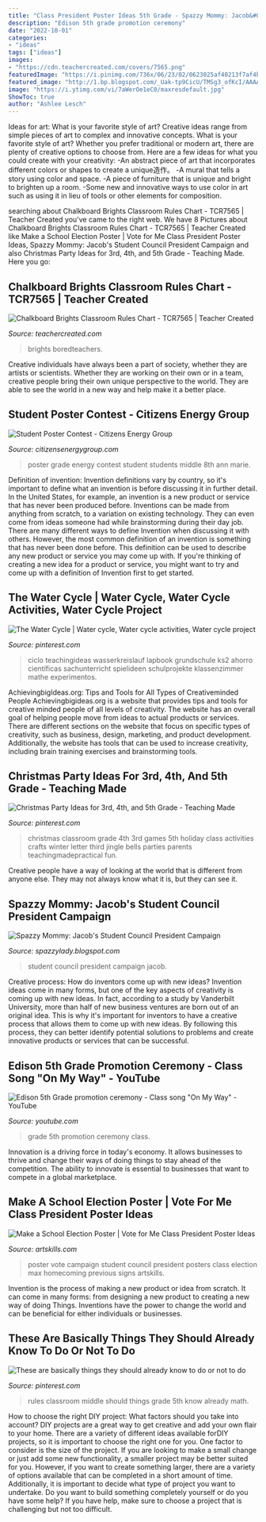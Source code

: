```yaml
---
title: "Class President Poster Ideas 5th Grade - Spazzy Mommy: Jacob&#039;s Student Council President Campaign"
description: "Edison 5th grade promotion ceremony"
date: "2022-10-01"
categories:
- "ideas"
tags: ["ideas"]
images:
- "https://cdn.teachercreated.com/covers/7565.png"
featuredImage: "https://i.pinimg.com/736x/06/23/02/0623025af40213f7af4bfcd06161dade.jpg"
featured_image: "http://1.bp.blogspot.com/_Uak-tp9CicU/TMSg3_ofKcI/AAAAAAAAACg/RaTB2KowoTA/s1600/P1040875.JPG"
image: "https://i.ytimg.com/vi/7aWerOe1eC0/maxresdefault.jpg"
ShowToc: true
author: "Ashlee Lesch"
---
```



Ideas for art: What is your favorite style of art?
Creative ideas range from simple pieces of art to complex and innovative concepts. What is your favorite style of art? Whether you prefer traditional or modern art, there are plenty of creative options to choose from. Here are a few ideas for what you could create with your creativity: 
-An abstract piece of art that incorporates different colors or shapes to create a unique造作。
-A mural that tells a story using color and space.
-A piece of furniture that is unique and bright to brighten up a room.
-Some new and innovative ways to use color in art such as using it in lieu of tools or other elements for composition.

	

		
searching about Chalkboard Brights Classroom Rules Chart - TCR7565 | Teacher Created you've came to the right web. We have 8 Pictures about Chalkboard Brights Classroom Rules Chart - TCR7565 | Teacher Created like Make a School Election Poster | Vote for Me Class President Poster Ideas, Spazzy Mommy: Jacob&#039;s Student Council President Campaign and also Christmas Party Ideas for 3rd, 4th, and 5th Grade - Teaching Made. Here you go:
		
    
## Chalkboard Brights Classroom Rules Chart - TCR7565 | Teacher Created

<img loading=lazy src="https://cdn.teachercreated.com/covers/7565.png" onerror="this.onerror=null;this.src='https://tse3.mm.bing.net/th?id=OIP.KXqr90fCRxNYFWut3bUe7AHaJl&amp;pid=15.1';" alt="Chalkboard Brights Classroom Rules Chart - TCR7565 | Teacher Created">

_Source: teachercreated.com_

>brights boredteachers. 

	

Creative individuals have always been a part of society, whether they are artists or scientists. Whether they are working on their own or in a team, creative people bring their own unique perspective to the world. They are able to see the world in a new way and help make it a better place.

    
## Student Poster Contest - Citizens Energy Group

<img loading=lazy src="https://www.citizensenergygroup.com/For-Partners/Teachers-Students/Student-Poster-Contest/2017/6-8-winner.jpg" onerror="this.onerror=null;this.src='https://tse4.mm.bing.net/th?id=OIP.fLhfT8XxDArfwMKGloNZ2gHaEf&amp;pid=15.1';" alt="Student Poster Contest - Citizens Energy Group">

_Source: citizensenergygroup.com_

>poster grade energy contest student students middle 8th ann marie. 

	

Definition of invention:
Invention definitions vary by country, so it's important to define what an invention is before discussing it in further detail. In the United States, for example, an invention is a new product or service that has never been produced before. Inventions can be made from anything from scratch, to a variation on existing technology. They can even come from ideas someone had while brainstorming during their day job.
There are many different ways to define Invention when discussing it with others. However, the most common definition of an invention is something that has never been done before. This definition can be used to describe any new product or service you may come up with. If you're thinking of creating a new idea for a product or service, you might want to try and come up with a definition of Invention first to get started.

    
## The Water Cycle | Water Cycle, Water Cycle Activities, Water Cycle Project

<img loading=lazy src="https://i.pinimg.com/736x/06/23/02/0623025af40213f7af4bfcd06161dade.jpg" onerror="this.onerror=null;this.src='https://tse3.mm.bing.net/th?id=OIP.rQm5FGcy-ZE7k9JYK3AivwAAAA&amp;pid=15.1';" alt="The Water Cycle | Water cycle, Water cycle activities, Water cycle project">

_Source: pinterest.com_

>ciclo teachingideas wasserkreislauf lapbook grundschule ks2 ahorro científicas sachunterricht spielideen schulprojekte klassenzimmer mathe experimentos. 

	

AchievingbigIdeas.org: Tips and Tools for All Types of Creativeminded People
Achievingbigideas.org is a website that provides tips and tools for creative minded people of all levels of creativity. The website has an overall goal of helping people move from ideas to actual products or services. There are different sections on the website that focus on specific types of creativity, such as business, design, marketing, and product development. Additionally, the website has tools that can be used to increase creativity, including brain training exercises and brainstorming tools.

    
## Christmas Party Ideas For 3rd, 4th, And 5th Grade - Teaching Made

<img loading=lazy src="https://i.pinimg.com/736x/6f/ae/80/6fae804888978c497a54775b73d7c15f.jpg" onerror="this.onerror=null;this.src='https://tse3.mm.bing.net/th?id=OIP.wgIWg48KnFD1BsQ6zGhDPQHaLG&amp;pid=15.1';" alt="Christmas Party Ideas for 3rd, 4th, and 5th Grade - Teaching Made">

_Source: pinterest.com_

>christmas classroom grade 4th 3rd games 5th holiday class activities crafts winter letter third jingle bells parties parents teachingmadepractical fun. 

	

Creative people have a way of looking at the world that is different from anyone else. They may not always know what it is, but they can see it.

    
## Spazzy Mommy: Jacob&#039;s Student Council President Campaign

<img loading=lazy src="http://1.bp.blogspot.com/_Uak-tp9CicU/TMSg3_ofKcI/AAAAAAAAACg/RaTB2KowoTA/s1600/P1040875.JPG" onerror="this.onerror=null;this.src='https://tse1.mm.bing.net/th?id=OIP.ESX7qX-F5fkdC0Ld9GgK7wHaJ8&amp;pid=15.1';" alt="Spazzy Mommy: Jacob&#039;s Student Council President Campaign">

_Source: spazzylady.blogspot.com_

>student council president campaign jacob. 

	

Creative process: How do inventors come up with new ideas?
Invention ideas come in many forms, but one of the key aspects of creativity is coming up with new ideas. In fact, according to a study by Vanderbilt University, more than half of new business ventures are born out of an original idea. This is why it's important for inventors to have a creative process that allows them to come up with new ideas. By following this process, they can better identify potential solutions to problems and create innovative products or services that can be successful.

    
## Edison 5th Grade Promotion Ceremony - Class Song &quot;On My Way&quot; - YouTube

<img loading=lazy src="https://i.ytimg.com/vi/7aWerOe1eC0/maxresdefault.jpg" onerror="this.onerror=null;this.src='https://tse3.mm.bing.net/th?id=OIP.9m9KoCItgHttFngDeKCAkQHaEK&amp;pid=15.1';" alt="Edison 5th Grade promotion ceremony - Class song &quot;On My Way&quot; - YouTube">

_Source: youtube.com_

>grade 5th promotion ceremony class. 

	

Innovation is a driving force in today's economy. It allows businesses to thrive and change their ways of doing things to stay ahead of the competition. The ability to innovate is essential to businesses that want to compete in a global marketplace.

    
## Make A School Election Poster | Vote For Me Class President Poster Ideas

<img loading=lazy src="http://www.artskills.com/UploadedPosterImages/Posters/Zoom/Wi0be.jpg" onerror="this.onerror=null;this.src='https://tse1.mm.bing.net/th?id=OIP.PZZSbG9HPaXc5LNWwkzDswHaLH&amp;pid=15.1';" alt="Make a School Election Poster | Vote for Me Class President Poster Ideas">

_Source: artskills.com_

>poster vote campaign student council president posters class election max homecoming previous signs artskills. 

	

Invention is the process of making a new product or idea from scratch. It can come in many forms: from designing a new product to creating a new way of doing Things. Inventions have the power to change the world and can be beneficial for either individuals or businesses.

    
## These Are Basically Things They Should Already Know To Do Or Not To Do

<img loading=lazy src="https://i.pinimg.com/originals/ee/1f/7b/ee1f7b4a21c339f67066072fea62a74e.jpg" onerror="this.onerror=null;this.src='https://tse4.mm.bing.net/th?id=OIP.TbpNFhzO2UNCsa8MsLoGnwHaJ3&amp;pid=15.1';" alt="These are basically things they should already know to do or not to do">

_Source: pinterest.com_

>rules classroom middle should things grade 5th know already math. 

	

How to choose the right DIY project: What factors should you take into account?
DIY projects are a great way to get creative and add your own flair to your home. There are a variety of different ideas available forDIY projects, so it is important to choose the right one for you. One factor to consider is the size of the project. If you are looking to make a small change or just add some new functionality, a smaller project may be better suited for you. However, if you want to create something larger, there are a variety of options available that can be completed in a short amount of time. Additionally, it is important to decide what type of project you want to undertake. Do you want to build something completely yourself or do you have some help? If you have help, make sure to choose a project that is challenging but not too difficult.

